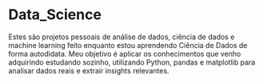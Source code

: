 # Data_Science

Estes são projetos pessoais de análise de dados, ciência de dados e machine learning feito enquanto estou aprendendo Ciência de Dados de forma autodidata.
Meu objetivo é aplicar os conhecimentos que venho adquirindo estudando sozinho, utilizando Python, pandas e matplotlib para analisar dados reais e extrair insights relevantes.
